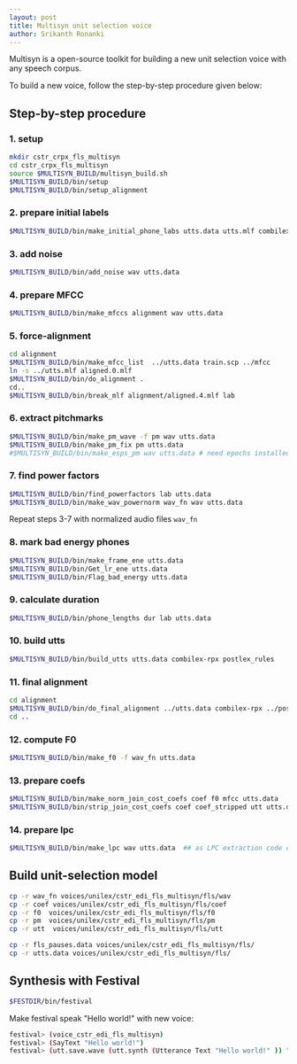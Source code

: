 ```yaml
---
layout: post
title: Multisyn unit selection voice
author: Srikanth Ronanki
---
```


Multisyn is a open-source toolkit for building a new unit selection voice with any speech corpus. 

To build a new voice, follow the step-by-step procedure given below:

## Step-by-step procedure

### 1. setup

```bash
mkdir cstr_crpx_fls_multisyn
cd cstr_crpx_fls_multisyn
source $MULTISYN_BUILD/multisyn_build.sh
$MULTISYN_BUILD/bin/setup
$MULTISYN_BUILD/bin/setup_alignment
```

### 2. prepare initial labels

```bash
$MULTISYN_BUILD/bin/make_initial_phone_labs utts.data utts.mlf combilex-rpx postlex_rules my_lexicon.scm
```

### 3. add noise

```bash
$MULTISYN_BUILD/bin/add_noise wav utts.data
```

### 4. prepare MFCC

```bash
$MULTISYN_BUILD/bin/make_mfccs alignment wav utts.data
```

### 5. force-alignment

```bash
cd alignment
$MULTISYN_BUILD/bin/make_mfcc_list  ../utts.data train.scp ../mfcc
ln -s ../utts.mlf aligned.0.mlf
$MULTISYN_BUILD/bin/do_alignment .
cd..
$MULTISYN_BUILD/bin/break_mlf alignment/aligned.4.mlf lab
```

### 6. extract pitchmarks 

```bash
$MULTISYN_BUILD/bin/make_pm_wave -f pm wav utts.data
$MULTISYN_BUILD/bin/make_pm_fix pm utts.data
#$MULTISYN_BUILD/bin/make_esps_pm wav utts.data # need epochs installed - error message
```

### 7. find power factors

```bash
$MULTISYN_BUILD/bin/find_powerfactors lab utts.data
$MULTISYN_BUILD/bin/make_wav_powernorm wav_fn wav utts.data
```

Repeat steps 3-7 with normalized audio files `wav_fn`

### 8. mark bad energy phones

```bash
$MULTISYN_BUILD/bin/make_frame_ene utts.data
$MULTISYN_BUILD/bin/Get_lr_ene utts.data
$MULTISYN_BUILD/bin/Flag_bad_energy utts.data
```

### 9. calculate duration

```bash
$MULTISYN_BUILD/bin/phone_lengths dur lab utts.data
```

### 10. build utts

```bash
$MULTISYN_BUILD/bin/build_utts utts.data combilex-rpx postlex_rules
```

### 11. final alignment

```bash
cd alignment
$MULTISYN_BUILD/bin/do_final_alignment ../utts.data combilex-rpx ../postlex_rules n
cd ..
```

### 12. compute F0

```bash
$MULTISYN_BUILD/bin/make_f0 -f wav_fn utts.data
```

### 13. prepare coefs

```bash
$MULTISYN_BUILD/bin/make_norm_join_cost_coefs coef f0 mfcc utts.data
$MULTISYN_BUILD/bin/strip_join_cost_coefs coef coef_stripped utt utts.data
```

### 14. prepare lpc

```bash
$MULTISYN_BUILD/bin/make_lpc wav utts.data  ## as LPC extraction code does internal normalization
```

## Build unit-selection model

```bash
cp -r wav_fn voices/unilex/cstr_edi_fls_multisyn/fls/wav
cp -r coef voices/unilex/cstr_edi_fls_multisyn/fls/coef 
cp -r f0  voices/unilex/cstr_edi_fls_multisyn/fls/f0
cp -r pm  voices/unilex/cstr_edi_fls_multisyn/fls/pm
cp -r utt  voices/unilex/cstr_edi_fls_multisyn/fls/utt

cp -r fls_pauses.data voices/unilex/cstr_edi_fls_multisyn/fls/
cp -r utts.data voices/unilex/cstr_edi_fls_multisyn/fls/
```

## Synthesis with Festival

```bash
$FESTDIR/bin/festival
```

Make festival speak "Hello world!" with new voice:

```bash
festival> (voice_cstr_edi_fls_multisyn)
festival> (SayText "Hello world!")
festival> (utt.save.wave (utt.synth (Utterance Text "Hello world!" )) "hello_world.wav")
```
